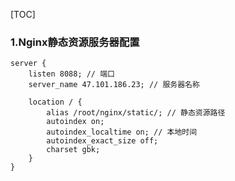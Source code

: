 [TOC]

### 1.Nginx静态资源服务器配置

```nginx
server {
	listen 8088; // 端口
	server_name 47.101.186.23; // 服务器名称

	location / {
		alias /root/nginx/static/; // 静态资源路径
		autoindex on; 
		autoindex_localtime on; // 本地时间
		autoindex_exact_size off;
		charset gbk;
    }
}
```
